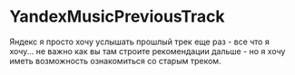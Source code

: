 # YandexMusicPreviousTrack
Яндекс я просто хочу услышать прошлый трек еще раз - все что я хочу... не важно как вы там строите рекомендации дальше - но я хочу иметь возможность ознакомиться со старым треком. 
